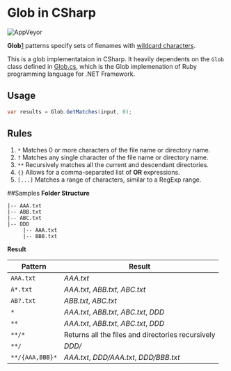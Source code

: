 # Glob in CSharp

![AppVeyor](https://ci.appveyor.com/api/projects/status/github/vicancy/Glob?svg=True)

**Glob**[1] patterns specify sets of fienames with [wildcard characters](http://en.wikipedia.org/wiki/Wildcard_characters).

This is a glob implementataion in CSharp. It heavily dependents on the `Glob` class defined in [Glob.cs](https://github.com/IronLanguages/main/blob/master/Languages/Ruby/Ruby/Builtins/Glob.cs), which is the Glob implemenation of Ruby programming language for .NET Framework.

## Usage
```csharp
var results = Glob.GetMatches(input, 0);
```

## Rules
1. `*` Matches 0 or more characters of the file name or directory name.
2. `?` Matches any single character of the file name or directory name.
3. `**` Recursively matches all the current and descendant directories.
4. `{}` Allows for a comma-separated list of **OR** expressions.
5. `[...]` Matches a range of characters, similar to a RegExp range.

##Samples
**Folder Structure**

```
|-- AAA.txt
|-- ABB.txt
|-- ABC.txt
|-- DDD
     |-- AAA.txt
	 |-- BBB.txt

```

**Result**

Pattern             |  Result
--------------------|--------------------------
`AAA.txt`           | *AAA.txt*
`A*.txt`            | *AAA.txt*, *ABB.txt*, *ABC.txt*
`AB?.txt`           | *ABB.txt*, *ABC.txt*
`*`                 | *AAA.txt*, *ABB.txt*, *ABC.txt*, *DDD*
`**`                | *AAA.txt*, *ABB.txt*, *ABC.txt*, *DDD*
`**/*`              | Returns all the files and directories recursively
`**/`               | *DDD/*
`**/{AAA,BBB}*`     | *AAA.txt*, *DDD/AAA.txt*, *DDD/BBB.txt*




[1]: http://en.wikipedia.org/wiki/Glob_(programming)
